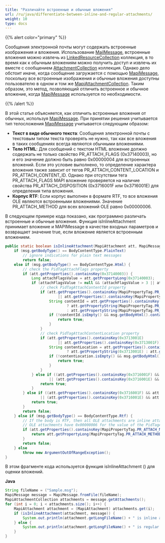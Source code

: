 ```yaml
---
title: "Различайте встроенные и обычные вложения"
url: /ru/java/differentiate-between-inline-and-regular-attachments/
weight: 10
type: docs
---
```


{{% alert color="primary" %}}

Сообщения электронной почты могут содержать встроенные изображения и вложения. Использование [MailMessage](http://www.aspose.com/api/java/email/com.aspose.email/classes/MailMessage), встроенные вложения можно извлечь из [LinkedResourceCollection](https://apireference.aspose.com/email//java/com.aspose.email/linkedresourcecollection) коллекция, в то время как к обычным вложениям можно получить доступ и извлечь их вместе с сообщением [AttachmentCollection](https://apireference.aspose.com/email//java/com.aspose.email/attachmentcollection) коллекция. Однако дело обстоит иначе, когда сообщение загружается с помощью [MapiMessage](https://apireference.aspose.com/email//java/com.aspose.email/mapimessage), поскольку все встроенные изображения и обычные вложения доступны пользователю в одном и том же [MapiAttachmentCollection](https://apireference.aspose.com/email//java/com.aspose.email/mapiattachmentcollection). Таким образом, это метод, позволяющий отличить встроенное и обычное вложение, когда [MapiMessage](https://apireference.aspose.com/email//java/com.aspose.email/mapimessage) используется по необходимости.

{{% /alert %}}

В этой статье объясняется, как отличить встроенные вложения от обычных, используя [MapiMessage](https://apireference.aspose.com/email//java/com.aspose.email/mapimessage). При принятии решения учитывается тип телосложения [MapiMessage](https://apireference.aspose.com/email//java/com.aspose.email/mapimessage) учитывается следующим образом:

- **Текст в виде обычного текста**: Сообщения электронной почты с текстовым типом текста проверять не нужно, так как все вложения в таких сообщениях всегда являются обычными вложениями.
- **Тело HTML**: Для сообщений с текстом HTML вложение должно содержать не только свойство PR_ATTACH_FLAGS (0x37140003), но и его значение должно быть равно 0x00000004 для встроенных вложений. Если это условие выполнено, то определение характера вложения также зависит от тегов PR_ATTACH_CONTENT_LOCATION и PR_ATTACH_CONTENT_ID. Однако при отсутствии тега PR_ATTACH_FLAGS MAPI вложение проверяется на наличие свойства PR_ATTACH_DISPOSITION (0x3716001F или 0x3716001E) для определения типа вложения.
- **Корпус RTF**: Если корпус выполнен в формате RTF, то все вложения OLE являются встроенными вложениями. Значение PR_ATTACH_METHOD для всех вложений OLE равно 0x00000006.

В следующем примере кода показано, как программно различать встроенные и обычные вложения. Функция isInlineAttachment принимает вложение и MAPIMessage в качестве входных параметров и возвращает значение true, если вложение является встроенным вложением.

~~~java
public static boolean isInlineAttachment(MapiAttachment att, MapiMessage msg) {
    if (msg.getBodyType() == BodyContentType.PlainText)
        // ignore indications for plain text messages
        return false;
    else if (msg.getBodyType() == BodyContentType.Html) {
        // check the PidTagAttachFlags property
        if (att.getProperties().containsKey(0x37140003)) {
            Long attachFlagsValue = att.getPropertyLong(0x37140003);
            if (attachFlagsValue != null && (attachFlagsValue > 3 || attachFlagsValue < 1)) {
                // check PidTagAttachContentId property
                if (att.getProperties().containsKey(MapiPropertyTag.PR_ATTACH_CONTENT_ID)
                        || att.getProperties().containsKey(MapiPropertyTag.PR_ATTACH_CONTENT_ID_W)) {
                    String contentId = att.getProperties().containsKey(MapiPropertyTag.PR_ATTACH_CONTENT_ID)
                            ? att.getPropertyString(MapiPropertyTag.PR_ATTACH_CONTENT_ID)
                            : att.getPropertyString(MapiPropertyTag.PR_ATTACH_CONTENT_ID_W);
                    if (!contentId.isEmpty() && msg.getBodyHtml().contains(contentId)) {
                        return true;
                    }
                }
                // check PidTagAttachContentLocation property
                if (att.getProperties().containsKey(0x3713001E)
                        || att.getProperties().containsKey(0x3713001F)) {
                    String contentLocation = att.getProperties().containsKey(0x3713001E)
                            ? att.getPropertyString(0x3713001E) : att.getPropertyString(0x3713001F);
                    if (!contentLocation.isEmpty() && msg.getBodyHtml().contains(contentLocation)) {
                        return true;
                    }
                }
            } else if ((att.getProperties().containsKey(0x3716001F) && att.getPropertyString(0x3716001F).equalsIgnoreCase("inline"))
                    || (att.getProperties().containsKey(0x3716001E) && att.getPropertyString(0x3716001E).equalsIgnoreCase("inline"))) {
                return true;
            }
        } else if ((att.getProperties().containsKey(0x3716001F) && att.getPropertyString(0x3716001F).equalsIgnoreCase("inline"))
                || (att.getProperties().containsKey(0x3716001E) && att.getPropertyString(0x3716001E).equalsIgnoreCase("inline"))) {
            return true;
        }
        return false;
    } else if (msg.getBodyType() == BodyContentType.Rtf) {
        // If the body is RTF, then all OLE attachments are inline attachments.
        // OLE attachments have 0x00000006 for the value of the PidTagAttachMethod property
        if (att.getProperties().containsKey(MapiPropertyTag.PR_ATTACH_METHOD)) {
            return att.getPropertyLong(MapiPropertyTag.PR_ATTACH_METHOD) == 0x00000006;
        }
        return false;
    } else
        throw new ArgumentOutOfRangeException();
}
~~~



В этом фрагменте кода используется функция isInlineAttachment () для оценки вложений.

**Java**

~~~java
String fileName = ("Sample.msg");
MapiMessage message = MapiMessage.fromFile(fileName);
MapiAttachmentCollection attachments = message.getAttachments();
for (int i = 0; i < attachments.size(); i++) {
    MapiAttachment attachment = (MapiAttachment) attachments.get(i);
    if (isInlineAttachment(attachment, message)) {
        System.out.println(attachment.getLongFileName() + " is inline attachment");
    } else {
        System.out.println(attachment.getLongFileName() + " is regular attachment");
    }
}
~~~
